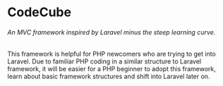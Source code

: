 # CodeCube
###### An MVC framework inspired by Laravel minus the steep learning curve.
This framework is helpful for PHP newcomers who are trying to get into Laravel. Due to familiar PHP coding in a similar structure to Laravel framework, it will be easier for a PHP beginner to adopt this framework, learn about basic framework structures and shift into Laravel later on. 
 
